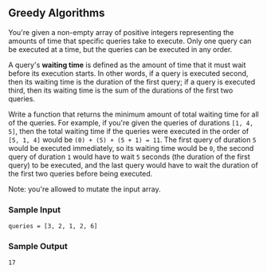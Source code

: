## Greedy Algorithms

You're given a non-empty array of positive integers representing the amounts
of time that specific queries take to execute. Only one query can be executed
at a time, but the queries can be executed in any order.

A query's **waiting time** is defined as the amount of time that it must
wait before its execution starts. In other words, if a query is executed
second, then its waiting time is the duration of the first query; if a query
is executed third, then its waiting time is the sum of the durations of the
first two queries.

Write a function that returns the minimum amount of total waiting time for all
of the queries. For example, if you're given the queries of durations
`[1, 4, 5]`, then the total waiting time if the queries were
executed in the order of `[5, 1, 4]` would be
`(0) + (5) + (5 + 1) = 11`. The first query of duration
`5` would be executed immediately, so its waiting time would be
`0`, the second query of duration `1` would have to wait
`5` seconds (the duration of the first query) to be executed, and
the last query would have to wait the duration of the first two queries before
being executed.

Note: you're allowed to mutate the input array.

### Sample Input

```
queries = [3, 2, 1, 2, 6]
```

### Sample Output

```
17
```